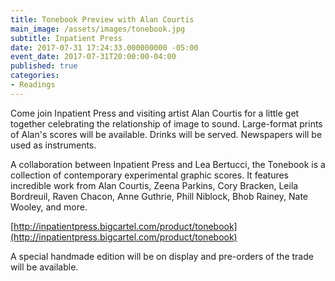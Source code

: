 ```yaml
---
title: Tonebook Preview with Alan Courtis
main_image: /assets/images/tonebook.jpg
subtitle: Inpatient Press
date: 2017-07-31 17:24:33.000000000 -05:00
event_date: 2017-07-31T20:00:00-04:00
published: true
categories:
- Readings
---
```


Come join Inpatient Press and visiting artist Alan Courtis for a little get together celebrating the relationship of image to sound. Large-format prints of Alan's scores will be available. Drinks will be served. Newspapers will be used as instruments.

A collaboration between Inpatient Press and Lea Bertucci, the Tonebook is a collection of contemporary experimental graphic scores. It features incredible work from Alan Courtis, Zeena Parkins, Cory Bracken, Leila Bordreuil, Raven Chacon, Anne Guthrie, Phill Niblock, Bhob Rainey, Nate Wooley, and more.

[http://inpatientpress.bigcartel.com/product/tonebook](http://inpatientpress.bigcartel.com/product/tonebook)

A special handmade edition will be on display and pre-orders of the trade will be available.
